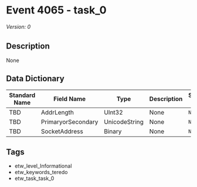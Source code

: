 # Event 4065 - task_0
###### Version: 0

## Description
None

## Data Dictionary
|Standard Name|Field Name|Type|Description|Sample Value|
|---|---|---|---|---|
|TBD|AddrLength|UInt32|None|`None`|
|TBD|PrimaryorSecondary|UnicodeString|None|`None`|
|TBD|SocketAddress|Binary|None|`None`|

## Tags
* etw_level_Informational
* etw_keywords_teredo
* etw_task_task_0